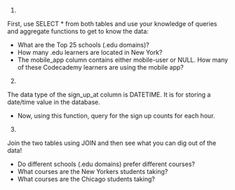 1.
First, use SELECT * from both tables and use your knowledge of queries and aggregate functions to get to know the data:
- What are the Top 25 schools (.edu domains)?
- How many .edu learners are located in New York?
- The mobile_app column contains either mobile-user or NULL. How many of these Codecademy learners are using the mobile app?

2.
The data type of the sign_up_at column is DATETIME. It is for storing a date/time value in the database.
- Now, using this function, query for the sign up counts for each hour.

3.
Join the two tables using JOIN and then see what you can dig out of the data!

- Do different schools (.edu domains) prefer different courses?
- What courses are the New Yorkers students taking?
- What courses are the Chicago students taking?

